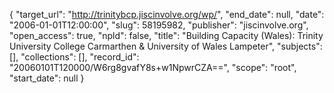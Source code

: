{
  "target_url": "http://trinitybcp.jiscinvolve.org/wp/", 
  "end_date": null, 
  "date": "2006-01-01T12:00:00", 
  "slug": 58195982, 
  "publisher": "jiscinvolve.org", 
  "open_access": true, 
  "npld": false, 
  "title": "Building Capacity (Wales): Trinity University College Carmarthen & University of Wales Lampeter", 
  "subjects": [], 
  "collections": [], 
  "record_id": "20060101T120000/W6rg8gvafY8s+w1NpwrCZA==", 
  "scope": "root", 
  "start_date": null
}

